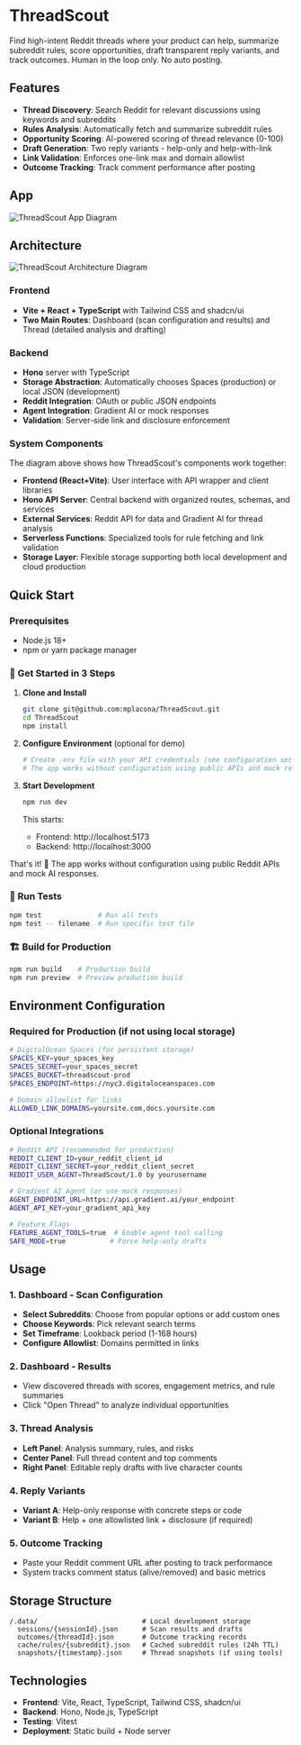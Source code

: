 # ThreadScout

Find high-intent Reddit threads where your product can help, summarize subreddit rules, score opportunities, draft transparent reply variants, and track outcomes. Human in the loop only. No auto posting.

## Features

- **Thread Discovery**: Search Reddit for relevant discussions using keywords and subreddits
- **Rules Analysis**: Automatically fetch and summarize subreddit rules
- **Opportunity Scoring**: AI-powered scoring of thread relevance (0-100)
- **Draft Generation**: Two reply variants - help-only and help-with-link
- **Link Validation**: Enforces one-link max and domain allowlist
- **Outcome Tracking**: Track comment performance after posting

## App
![ThreadScout App Diagram](https://github.com/user-attachments/assets/51a9a2ac-8f69-4c30-8866-c82fcdaab35e)


## Architecture

![ThreadScout Architecture Diagram](https://github.com/user-attachments/assets/4a49eb50-5ada-49e5-9e92-dc2d77eefef3)

### Frontend
- **Vite + React + TypeScript** with Tailwind CSS and shadcn/ui
- **Two Main Routes**: Dashboard (scan configuration and results) and Thread (detailed analysis and drafting)

### Backend
- **Hono** server with TypeScript
- **Storage Abstraction**: Automatically chooses Spaces (production) or local JSON (development)
- **Reddit Integration**: OAuth or public JSON endpoints
- **Agent Integration**: Gradient AI or mock responses
- **Validation**: Server-side link and disclosure enforcement

### System Components

The diagram above shows how ThreadScout's components work together:

- **Frontend (React+Vite)**: User interface with API wrapper and client libraries
- **Hono API Server**: Central backend with organized routes, schemas, and services
- **External Services**: Reddit API for data and Gradient AI for thread analysis
- **Serverless Functions**: Specialized tools for rule fetching and link validation
- **Storage Layer**: Flexible storage supporting both local development and cloud production

## Quick Start

### Prerequisites
- Node.js 18+ 
- npm or yarn package manager

### 🚀 Get Started in 3 Steps

1. **Clone and Install**
   ```bash
   git clone git@github.com:mplacona/ThreadScout.git
   cd ThreadScout
   npm install
   ```

2. **Configure Environment** (optional for demo)
   ```bash
   # Create .env file with your API credentials (see configuration section below)
   # The app works without configuration using public APIs and mock responses
   ```

3. **Start Development**
   ```bash
   npm run dev
   ```
   
   This starts:
   - Frontend: http://localhost:5173
   - Backend: http://localhost:3000

That's it! 🎉 The app works without configuration using public Reddit APIs and mock AI responses.

### 🧪 Run Tests
```bash
npm test              # Run all tests
npm test -- filename  # Run specific test file
```

### 🏗️ Build for Production
```bash
npm run build    # Production build
npm run preview  # Preview production build
```

## Environment Configuration

### Required for Production (if not using local storage)
```bash
# DigitalOcean Spaces (for persistent storage)
SPACES_KEY=your_spaces_key
SPACES_SECRET=your_spaces_secret
SPACES_BUCKET=threadscout-prod
SPACES_ENDPOINT=https://nyc3.digitaloceanspaces.com

# Domain allowlist for links
ALLOWED_LINK_DOMAINS=yoursite.com,docs.yoursite.com
```

### Optional Integrations
```bash
# Reddit API (recommended for production)
REDDIT_CLIENT_ID=your_reddit_client_id
REDDIT_CLIENT_SECRET=your_reddit_client_secret
REDDIT_USER_AGENT=ThreadScout/1.0 by yourusername

# Gradient AI Agent (or use mock responses)
AGENT_ENDPOINT_URL=https://api.gradient.ai/your_endpoint
AGENT_API_KEY=your_gradient_api_key

# Feature Flags
FEATURE_AGENT_TOOLS=true  # Enable agent tool calling
SAFE_MODE=true           # Force help-only drafts
```

## Usage

### 1. Dashboard - Scan Configuration
- **Select Subreddits**: Choose from popular options or add custom ones
- **Choose Keywords**: Pick relevant search terms
- **Set Timeframe**: Lookback period (1-168 hours)
- **Configure Allowlist**: Domains permitted in links

### 2. Dashboard - Results
- View discovered threads with scores, engagement metrics, and rule summaries
- Click "Open Thread" to analyze individual opportunities

### 3. Thread Analysis
- **Left Panel**: Analysis summary, rules, and risks
- **Center Panel**: Full thread content and top comments
- **Right Panel**: Editable reply drafts with live character counts

### 4. Reply Variants
- **Variant A**: Help-only response with concrete steps or code
- **Variant B**: Help + one allowlisted link + disclosure (if required)

### 5. Outcome Tracking
- Paste your Reddit comment URL after posting to track performance
- System tracks comment status (alive/removed) and basic metrics

## Storage Structure

```
/.data/                          # Local development storage
  sessions/{sessionId}.json      # Scan results and drafts
  outcomes/{threadId}.json       # Outcome tracking records
  cache/rules/{subreddit}.json   # Cached subreddit rules (24h TTL)
  snapshots/{timestamp}.json     # Thread snapshots (if using tools)
```

## Technologies

- **Frontend**: Vite, React, TypeScript, Tailwind CSS, shadcn/ui
- **Backend**: Hono, Node.js, TypeScript
- **Testing**: Vitest
- **Deployment**: Static build + Node server
